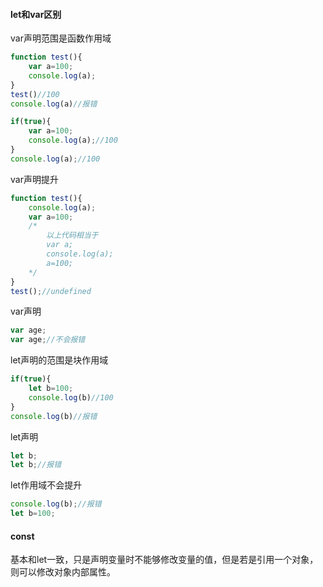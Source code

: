 #### let和var区别

var声明范围是函数作用域

```javascript
function test(){
    var a=100;
    console.log(a);
}
test()//100
console.log(a)//报错
```

```js
if(true){
    var a=100;
    console.log(a);//100
}
console.log(a);//100
```

var声明提升

```javascript
function test(){
    console.log(a);
    var a=100;
    /*
        以上代码相当于
        var a;
        console.log(a);
        a=100;        
    */
}
test();//undefined
```

var声明

```javascript
var age;
var age;//不会报错
```



let声明的范围是块作用域

```javascript
if(true){
    let b=100;
    console.log(b)//100
}
console.log(b)//报错
```

let声明

```js
let b;
let b;//报错
```

let作用域不会提升

```js
console.log(b);//报错
let b=100;
```



#### const

基本和let一致，只是声明变量时不能够修改变量的值，但是若是引用一个对象，则可以修改对象内部属性。
